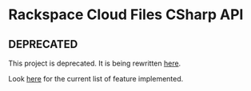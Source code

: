 # Rackspace Cloud Files CSharp API

## DEPRECATED

This project is deprecated.  It is being rewritten [here](https://github.com/rackspace/openstack.net/).

Look [here](https://github.com/rackspace/openstack.net/wiki/Feature-Support) for the current list of feature implemented.
